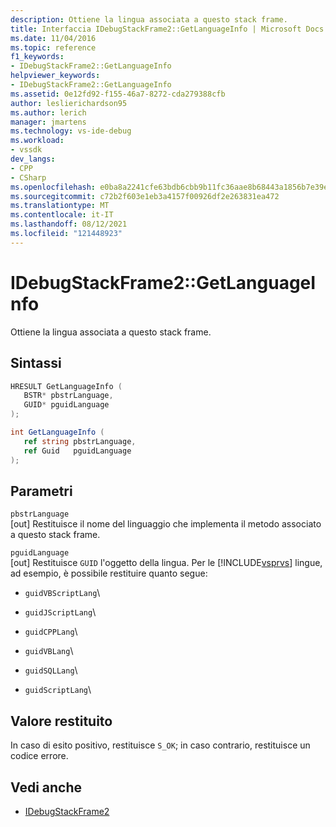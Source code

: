 ```yaml
---
description: Ottiene la lingua associata a questo stack frame.
title: Interfaccia IDebugStackFrame2::GetLanguageInfo | Microsoft Docs
ms.date: 11/04/2016
ms.topic: reference
f1_keywords:
- IDebugStackFrame2::GetLanguageInfo
helpviewer_keywords:
- IDebugStackFrame2::GetLanguageInfo
ms.assetid: 0e12fd92-f155-46a7-8272-cda279388cfb
author: leslierichardson95
ms.author: lerich
manager: jmartens
ms.technology: vs-ide-debug
ms.workload:
- vssdk
dev_langs:
- CPP
- CSharp
ms.openlocfilehash: e0ba8a2241cfe63bdb6cbb9b11fc36aae8b68443a1856b7e39e2c044a6390bdd
ms.sourcegitcommit: c72b2f603e1eb3a4157f00926df2e263831ea472
ms.translationtype: MT
ms.contentlocale: it-IT
ms.lasthandoff: 08/12/2021
ms.locfileid: "121448923"
---
```

# <a name="idebugstackframe2getlanguageinfo"></a>IDebugStackFrame2::GetLanguageInfo

Ottiene la lingua associata a questo stack frame.

## <a name="syntax"></a>Sintassi

```cpp
HRESULT GetLanguageInfo ( 
   BSTR* pbstrLanguage,
   GUID* pguidLanguage
);
```

```csharp
int GetLanguageInfo ( 
   ref string pbstrLanguage,
   ref Guid   pguidLanguage
);
```

## <a name="parameters"></a>Parametri

`pbstrLanguage`\
[out] Restituisce il nome del linguaggio che implementa il metodo associato a questo stack frame.

`pguidLanguage`\
[out] Restituisce `GUID` l'oggetto della lingua. Per le [!INCLUDE[vsprvs](../../../code-quality/includes/vsprvs_md.md)] lingue, ad esempio, è possibile restituire quanto segue:

- `guidVBScriptLang`\

- `guidJScriptLang`\

- `guidCPPLang`\

- `guidVBLang`\

- `guidSQLLang`\

- `guidScriptLang`\

## <a name="return-value"></a>Valore restituito

 In caso di esito positivo, restituisce `S_OK`; in caso contrario, restituisce un codice errore.

## <a name="see-also"></a>Vedi anche

- [IDebugStackFrame2](../../../extensibility/debugger/reference/idebugstackframe2.md)
